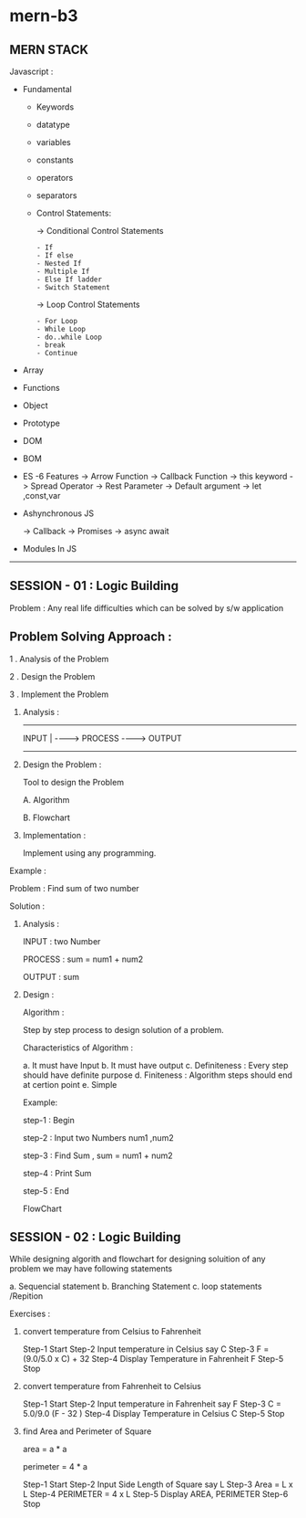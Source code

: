 # mern-b3

## MERN STACK

Javascript :

- Fundamental

  - Keywords
  - datatype
  - variables
  - constants
  - operators
  - separators
  - Control Statements:

    -> Conditional Control Statements

        - If
        - If else
        - Nested If
        - Multiple If
        - Else If ladder
        - Switch Statement

    -> Loop Control Statements

        - For Loop
        - While Loop
        - do..while Loop
        - break
        - Continue

- Array

- Functions

- Object

- Prototype

- DOM

- BOM

- ES -6 Features
  -> Arrow Function
  -> Callback Function
  -> this keyword
  -> Spread Operator
  -> Rest Parameter
  -> Default argument
  -> let ,const,var

- Ashynchronous JS

  -> Callback
  -> Promises
  -> async await

- Modules In JS

---

## SESSION - 01 : Logic Building

Problem : Any real life difficulties which can be solved by s/w application

## Problem Solving Approach :

1 . Analysis of the Problem

2 . Design the Problem

3 . Implement the Problem

1. Analysis :

   ***

   INPUT | ----> PROCESS ----> OUTPUT

   ***

2. Design the Problem :

   Tool to design the Problem

   A. Algorithm

   B. Flowchart

3. Implementation :

   Implement using any programming.

Example :

Problem : Find sum of two number

Solution :

1. Analysis :

   INPUT : two Number

   PROCESS : sum = num1 + num2

   OUTPUT : sum

2. Design :

   Algorithm :

   Step by step process to design solution of a problem.

   Characteristics of Algorithm :

   a. It must have Input
   b. It must have output
   c. Definiteness : Every step should have definite purpose
   d. Finiteness : Algorithm steps should end at certion point
   e. Simple

   Example:

   step-1 : Begin

   step-2 : Input two Numbers num1 ,num2

   step-3 : Find Sum , sum = num1 + num2

   step-4 : Print Sum

   step-5 : End

   FlowChart

## SESSION - 02 : Logic Building

While designing algorith and flowchart for designing soluition of any problem we may have
following statements

a. Sequencial statement
b. Branching Statement
c. loop statements /Repition

Exercises :

1. convert temperature from Celsius to Fahrenheit

   Step-1 Start
   Step-2 Input temperature in Celsius say C
   Step-3 F = (9.0/5.0 x C) + 32
   Step-4 Display Temperature in Fahrenheit F
   Step-5 Stop

2. convert temperature from Fahrenheit to Celsius

   Step-1 Start
   Step-2 Input temperature in Fahrenheit say F
   Step-3 C = 5.0/9.0 (F - 32 )
   Step-4 Display Temperature in Celsius C
   Step-5 Stop

3. find Area and Perimeter of Square

   area = a \* a

   perimeter = 4 \* a

   Step-1 Start
   Step-2 Input Side Length of Square say L
   Step-3 Area = L x L
   Step-4 PERIMETER = 4 x L
   Step-5 Display AREA, PERIMETER
   Step-6 Stop
